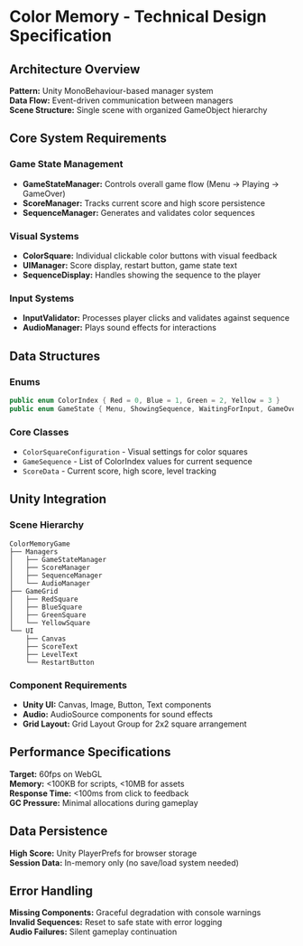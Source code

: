 # **Color Memory - Technical Design Specification**

## **Architecture Overview**
**Pattern:** Unity MonoBehaviour-based manager system  
**Data Flow:** Event-driven communication between managers  
**Scene Structure:** Single scene with organized GameObject hierarchy  

## **Core System Requirements**

### **Game State Management**
- **GameStateManager:** Controls overall game flow (Menu → Playing → GameOver)
- **ScoreManager:** Tracks current score and high score persistence
- **SequenceManager:** Generates and validates color sequences

### **Visual Systems**
- **ColorSquare:** Individual clickable color buttons with visual feedback
- **UIManager:** Score display, restart button, game state text
- **SequenceDisplay:** Handles showing the sequence to the player

### **Input Systems**
- **InputValidator:** Processes player clicks and validates against sequence
- **AudioManager:** Plays sound effects for interactions

## **Data Structures**

### **Enums**
```csharp
public enum ColorIndex { Red = 0, Blue = 1, Green = 2, Yellow = 3 }
public enum GameState { Menu, ShowingSequence, WaitingForInput, GameOver }
```

### **Core Classes**
- `ColorSquareConfiguration` - Visual settings for color squares
- `GameSequence` - List of ColorIndex values for current sequence
- `ScoreData` - Current score, high score, level tracking

## **Unity Integration**

### **Scene Hierarchy**
```
ColorMemoryGame
├── Managers
│   ├── GameStateManager
│   ├── ScoreManager  
│   ├── SequenceManager
│   └── AudioManager
├── GameGrid
│   ├── RedSquare
│   ├── BlueSquare
│   ├── GreenSquare
│   └── YellowSquare
└── UI
    ├── Canvas
    ├── ScoreText
    ├── LevelText
    └── RestartButton
```

### **Component Requirements**
- **Unity UI:** Canvas, Image, Button, Text components
- **Audio:** AudioSource components for sound effects
- **Grid Layout:** Grid Layout Group for 2x2 square arrangement

## **Performance Specifications**
**Target:** 60fps on WebGL  
**Memory:** <100KB for scripts, <10MB for assets  
**Response Time:** <100ms from click to feedback  
**GC Pressure:** Minimal allocations during gameplay

## **Data Persistence**
**High Score:** Unity PlayerPrefs for browser storage  
**Session Data:** In-memory only (no save/load system needed)

## **Error Handling**
**Missing Components:** Graceful degradation with console warnings  
**Invalid Sequences:** Reset to safe state with error logging  
**Audio Failures:** Silent gameplay continuation